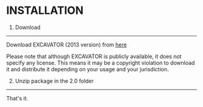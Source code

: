 INSTALLATION
============

1. Download
-----------

Download EXCAVATOR (2013 version) from [here](http://sourceforge.net/projects/excavatortool/files/EXCAVATOR_Package.tgz/download)

Please note that although EXCAVATOR is publicly available, it does not specify any 
license. This means it may be a copyright violation to download it and distribute 
it depending on your usage and your jurisdiction. 

2. Unzip package in the 2.0 folder
----------------------------------

That's it.

